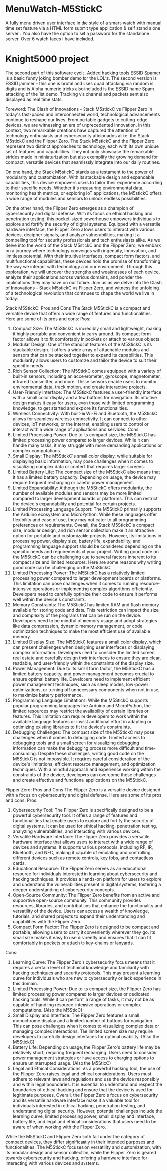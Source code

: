 # MenuWatch-M5StickC
A fully menu driven user interface in the style of a smart-watch with manual time set feature via a HTML form submit type application & self stand alone server . You also have the option to set a password for the standalone server. Over 6 watch faces I have included. 

# Knight5000 project
The second part of this software cycle. Added hacking tools ESSID Spamer is a basic funny joking bomber demo for the LOL’z. The second version is ESSID  jammer  - this one is brutal and uses quad attacking via random is digits and  is Alpha numeric tricks also included is the ESSID name Spam attacking of the 1st demo. Tracking via channel and packets sent also displayed as real time stats.   

Foreword: 
The Clash of Innovations - Stack M5stickC vs Flipper Zero
In today's fast-paced and interconnected world, technological advancements continue to reshape our lives. From portable gadgets to cutting-edge devices, we are witnessing an era of unprecedented innovation. In this context, two remarkable creations have captured the attention of technology enthusiasts and cybersecurity aficionados alike: the Stack M5stickC and the Flipper Zero.
The Stack M5stickC and the Flipper Zero represent two distinct approaches to technology, each with its own unique set of features and capabilities. They not only showcase the remarkable strides made in miniaturization but also exemplify the growing demand for compact, versatile devices that seamlessly integrate into our daily routines.

On one hand, the Stack M5stickC stands as a testament to the power of modularity and customization. With its stackable design and expandable capabilities, this device empowers users to tailor their experience according to their specific needs. Whether it's measuring environmental data, monitoring health metrics, or exploring IoT applications, the M5stickC offers a wide range of modules and sensors to unlock endless possibilities.

On the other hand, the Flipper Zero emerges as a champion of cybersecurity and digital defense. With its focus on ethical hacking and penetration testing, this pocket-sized powerhouse empowers individuals to explore and fortify the security of digital systems. Equipped with a versatile hardware interface, the Flipper Zero allows users to interact with various devices, decipher signals, and analyze vulnerabilities, making it a compelling tool for security professionals and tech enthusiasts alike.
As we delve into the world of the Stack M5stickC and the Flipper Zero, we embark on a journey where technology converges with ingenuity, innovation, and limitless potential. With their intuitive interfaces, compact form factors, and multifunctional capabilities, these devices hold the promise of transforming the way we interact with technology and our environment.
Through this exploration, we will uncover the strengths and weaknesses of each device, analyze their applications across various domains, and ponder the implications they may have on our future. Join us as we delve into the Clash of Innovations - Stack M5stickC vs Flipper Zero, and witness the unfolding of a technological revolution that continues to shape the world we live in today.

Stack M5StickC: Pros and Cons
The Stack M5StickC is a compact and versatile device that offers a wide range of features and functionalities. Here are some of its pros and cons:
Pros:
1. Compact Size: The M5StickC is incredibly small and lightweight, making it highly portable and convenient to carry around. Its compact form factor allows it to fit comfortably in pockets or attach to various objects.
2. Modular Design: One of the standout features of the M5StickC is its stackable design. It offers a wide array of attachable modules and sensors that can be stacked together to expand its capabilities. This modularity allows users to customize and tailor the device to suit their specific needs.
3. Rich Sensor Collection: The M5StickC comes equipped with a variety of built-in sensors, including an accelerometer, gyroscope, magnetometer, infrared transmitter, and more. These sensors enable users to monitor environmental data, track motion, and create interactive projects.
4. User-Friendly Interface: The M5StickC features a user-friendly interface with a small color display and a few buttons for navigation. Its intuitive design makes it easy for users, even those with limited programming knowledge, to get started and explore its functionalities.
5. Wireless Connectivity: With built-in Wi-Fi and Bluetooth, the M5StickC allows for seamless wireless connectivity. It can connect to other devices, IoT networks, or the Internet, enabling users to control or interact with a wide range of applications and services.
Cons:
1. Limited Processing Power: Due to its compact size, the M5StickC has limited processing power compared to larger devices. While it can handle many tasks, it may struggle with more demanding applications or complex computations.
2. Small Display: The M5StickC's small color display, while suitable for displaying basic information, may pose challenges when it comes to visualizing complex data or content that requires larger screens.
3. Limited Battery Life: The compact size of the M5StickC also means that it has a limited battery capacity. Depending on usage, the device may require frequent recharging or careful power management. 
4. Limited Expandability: Although the M5StickC offers modularity, the number of available modules and sensors may be more limited compared to larger development boards or platforms. This can restrict the device's expandability and potential for certain projects.
5. Limited Processing Language Support: The M5StickC primarily supports the Arduino ecosystem and MicroPython. While these languages offer flexibility and ease of use, they may not cater to all programming preferences or requirements.
Overall, the Stack M5StickC's compact size, modular design, and rich sensor collection make it an attractive option for portable and customizable projects. However, its limitations in processing power, display size, battery life, expandability, and programming language support should be considered depending on the specific needs and requirements of your project. Writing good code on the M5StickC can be challenging due to several factors inherent to its compact size and limited resources. Here are some reasons why writing good code can be challenging on the M5StickC:
1. Limited Processing Power: The M5StickC has a relatively limited processing power compared to larger development boards or platforms. This limitation can pose challenges when it comes to running resource-intensive operations or implementing complex algorithms efficiently. Developers need to carefully optimize their code to ensure it performs well within the device's constraints.
2. Memory Constraints: The M5StickC has limited RAM and flash memory available for storing code and data. This restriction can impact the size and complexity of the programs that can be run on the device. Developers need to be mindful of memory usage and adopt strategies like data compression, dynamic memory management, or code optimization techniques to make the most efficient use of available memory.
3. Limited Display Size: The M5StickC features a small color display, which can present challenges when designing user interfaces or displaying complex information. Developers need to consider the limited screen real estate and carefully design their interfaces to ensure they are clear, readable, and user-friendly within the constraints of the display size.
4. Power Management: Due to its small form factor, the M5StickC has a limited battery capacity, and power management becomes crucial to ensure optimal battery life. Developers need to implement efficient power management techniques, such as sleep modes, low-power optimizations, or turning off unnecessary components when not in use, to maximize battery performance.
5. Programming Language Limitations: While the M5StickC supports popular programming languages like Arduino and MicroPython, the limited resources may restrict the availability of certain libraries or features. This limitation can require developers to work within the available language features or invest additional effort in adapting or optimizing existing libraries to fit the device's constraints.
6. Debugging Challenges: The compact size of the M5StickC may pose challenges when it comes to debugging code. Limited access to debugging tools and a small screen for visualizing debugging information can make the debugging process more difficult and time-consuming.
Despite these challenges, writing good code on the M5StickC is not impossible. It requires careful consideration of the device's limitations, efficient resource management, and optimization techniques. With a mindful approach and experience working within the constraints of the device, developers can overcome these challenges and create effective and functional applications on the M5StickC.

Flipper Zero: Pros and Cons
The Flipper Zero is a versatile device designed with a focus on cybersecurity and digital defense. Here are some of its pros and cons:
Pros:
1. Cybersecurity Tool: The Flipper Zero is specifically designed to be a powerful cybersecurity tool. It offers a range of features and functionalities that enable users to explore and fortify the security of digital systems. It can be used for ethical hacking, penetration testing, analyzing vulnerabilities, and interacting with various devices.
2. Versatile Hardware Interface: The Flipper Zero provides a versatile hardware interface that allows users to interact with a wide range of devices and systems. It supports various protocols, including RF, IR, Bluetooth, and NFC, making it capable of emulating and controlling different devices such as remote controls, key fobs, and contactless cards.
3. Educational Resource: The Flipper Zero serves as an educational resource for individuals interested in learning about cybersecurity and hacking techniques. It provides a hands-on platform for users to explore and understand the vulnerabilities present in digital systems, fostering a deeper understanding of cybersecurity concepts.
4. Open-Source Community: The Flipper Zero benefits from an active and supportive open-source community. This community provides resources, libraries, and contributions that enhance the functionality and versatility of the device. Users can access a wealth of knowledge, tutorials, and shared projects to expand their understanding and capabilities with the Flipper Zero.
5. Compact Form Factor: The Flipper Zero is designed to be compact and portable, allowing users to carry it conveniently wherever they go. Its small size makes it easy to use discreetly and ensures that it can fit comfortably in pockets or attach to key-chains or lanyards.

Cons:
1. Learning Curve: The Flipper Zero's cybersecurity focus means that it requires a certain level of technical knowledge and familiarity with hacking techniques and security protocols. This may present a learning curve for individuals who are new to cybersecurity or lack experience in this domain.
2. Limited Processing Power: Due to its compact size, the Flipper Zero has limited processing power compared to larger devices or dedicated hacking tools. While it can perform a range of tasks, it may not be as capable of handling resource-intensive operations or complex computations. (Also the M5SticC) 
3. Small Display and Interface: The Flipper Zero features a small monochrome display and a limited number of buttons for navigation. This can pose challenges when it comes to visualizing complex data or managing complex interactions. The limited screen size may require developers to carefully design interfaces for optimal usability. (Also the M5StickC)
4. Battery Life: Depending on usage, the Flipper Zero's battery life may be relatively short, requiring frequent recharging. Users need to consider power management strategies or have access to charging options to ensure uninterrupted usage. (Also the M5SticC)
5. Legal and Ethical Considerations: As a powerful hacking tool, the use of the Flipper Zero raises legal and ethical considerations. Users must adhere to relevant laws and regulations and use the device responsibly and within legal boundaries. It is essential to understand and respect the boundaries of ethical hacking and ensure that the device is used for legitimate purposes.
Overall, the Flipper Zero's focus on cybersecurity and its versatile hardware interface make it a valuable tool for individuals interested in ethical hacking, penetration testing, and understanding digital security. However, potential challenges include the learning curve, limited processing power, small display and interface, battery life, and legal and ethical considerations that users need to be aware of when working with the Flipper Zero. 

While the M5StickC and Flipper Zero both fall under the category of compact devices, they differ significantly in their intended purposes and functionalities. The M5StickC focuses on versatility and customization, with its modular design and sensor collection, while the Flipper Zero is geared towards cybersecurity and hacking, offering a hardware interface for interacting with various devices and systems. 
